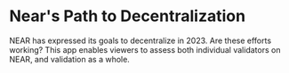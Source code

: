 # Near's Path to Decentralization

NEAR has expressed its goals to decentralize in 2023. Are these efforts working? This app enables viewers to assess both individual validators on NEAR, and validation as a whole.
